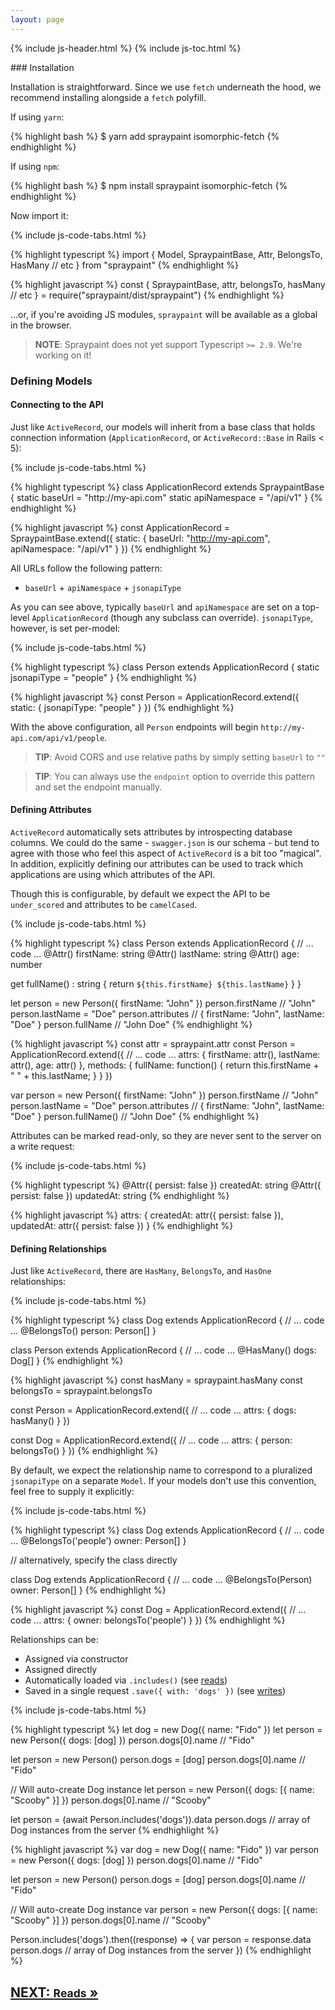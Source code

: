 ```yaml
---
layout: page
---
```


{% include js-header.html %}
{% include js-toc.html %}

<div markdown="1" class="col-md-8 col-md-offset-1">
### Installation

Installation is straightforward. Since we use `fetch` underneath the
hood, we recommend installing alongside a `fetch` polyfill.

If using `yarn`:

{% highlight bash %}
$ yarn add spraypaint isomorphic-fetch
{% endhighlight %}

If using `npm`:

{% highlight bash %}
$ npm install spraypaint isomorphic-fetch
{% endhighlight %}

Now import it:

{% include js-code-tabs.html %}
<div markdown="1" class="code-tabs">
{% highlight typescript %}
import {
  Model,
  SpraypaintBase,
  Attr,
  BelongsTo,
  HasMany
  // etc
} from "spraypaint"
{% endhighlight %}

{% highlight javascript %}
const {
  SpraypaintBase,
  attr,
  belongsTo,
  hasMany
  // etc
} = require("spraypaint/dist/spraypaint")
{% endhighlight %}
</div>

...or, if you're avoiding JS modules, `spraypaint` will be available as a global in
the browser.

> **NOTE**: Spraypaint does not yet support Typescript `>= 2.9`. We're
> working on it!

### Defining Models

#### Connecting to the API

Just like `ActiveRecord`, our models will inherit from a base class that
holds connection information (`ApplicationRecord`, or
`ActiveRecord::Base` in Rails < 5):

{% include js-code-tabs.html %}
<div markdown="1" class="code-tabs">
{% highlight typescript %}
class ApplicationRecord extends SpraypaintBase {
  static baseUrl = "http://my-api.com"
  static apiNamespace = "/api/v1"
}
{% endhighlight %}

{% highlight javascript %}
const ApplicationRecord = SpraypaintBase.extend({
  static: {
    baseUrl: "http://my-api.com",
    apiNamespace: "/api/v1"
  }
})
{% endhighlight %}

All URLs follow the following pattern:

  * `baseUrl` + `apiNamespace` + `jsonapiType`

As you can see above, typically `baseUrl` and `apiNamespace` are set on
a top-level `ApplicationRecord` (though any subclass can override).
`jsonapiType`, however, is set per-model:

{% include js-code-tabs.html %}
<div markdown="1" class="code-tabs">
{% highlight typescript %}
class Person extends ApplicationRecord {
  static jsonapiType = "people"
}
{% endhighlight %}

{% highlight javascript %}
const Person = ApplicationRecord.extend({
  static: {
    jsonapiType: "people"
  }
})
{% endhighlight %}
</div>

With the above configuration, all `Person` endpoints will begin
`http://my-api.com/api/v1/people`.

> **TIP**: Avoid CORS and use relative paths by simply setting `baseUrl` to
`""`

> **TIP**: You can always use the `endpoint` option to override this pattern
and set the endpoint manually.

#### Defining Attributes

`ActiveRecord` automatically sets attributes by introspecting database
columns. We could do the same - `swagger.json` is our schema - but tend
to agree with those who feel this aspect of `ActiveRecord` is a bit too
"magical". In addition, explicitly defining our attributes can be used
to track which applications are using which attributes of the API.

Though this is configurable, by default we expect the API to be
`under_scored` and attributes to be `camelCased`.

{% include js-code-tabs.html %}
<div markdown="1" class="code-tabs">
{% highlight typescript %}
class Person extends ApplicationRecord {
  // ... code ...
  @Attr() firstName: string
  @Attr() lastName: string
  @Attr() age: number

  get fullName() : string {
    return `${this.firstName} ${this.lastName}`
  }
}

let person = new Person({ firstName: "John" })
person.firstName // "John"
person.lastName = "Doe"
person.attributes // { firstName: "John", lastName: "Doe" }
person.fullName // "John Doe"
{% endhighlight %}

{% highlight javascript %}
const attr = spraypaint.attr
const Person = ApplicationRecord.extend({
  // ... code ...
  attrs: {
    firstName: attr(),
    lastName: attr(),
    age: attr()
  },
  methods: {
    fullName: function() {
      return this.firstName + " " + this.lastName;
    }
  }
})

var person = new Person({ firstName: "John" })
person.firstName // "John"
person.lastName = "Doe"
person.attributes // { firstName: "John", lastName: "Doe" }
person.fullName() // "John Doe"
{% endhighlight %}
</div>

Attributes can be marked read-only, so they are never sent to the server
on a write request:

{% include js-code-tabs.html %}
<div markdown="1" class="code-tabs">
{% highlight typescript %}
@Attr({ persist: false }) createdAt: string
@Attr({ persist: false }) updatedAt: string
{% endhighlight %}

{% highlight javascript %}
attrs: {
  createdAt: attr({ persist: false }),
  updatedAt: attr({ persist: false })
}
{% endhighlight %}
</div>

#### Defining Relationships

Just like `ActiveRecord`, there are `HasMany`, `BelongsTo`, and
`HasOne` relationships:

{% include js-code-tabs.html %}
<div markdown="1" class="code-tabs">
{% highlight typescript %}
class Dog extends ApplicationRecord {
  // ... code ...
  @BelongsTo() person: Person[]
}

class Person extends ApplicationRecord {
  // ... code ...
  @HasMany() dogs: Dog[]
}
{% endhighlight %}

{% highlight javascript %}
const hasMany = spraypaint.hasMany
const belongsTo = spraypaint.belongsTo

const Person = ApplicationRecord.extend({
  // ... code ...
  attrs: {
    dogs: hasMany()
  }
})

const Dog = ApplicationRecord.extend({
  // ... code ...
  attrs: {
    person: belongsTo()
  }
})
{% endhighlight %}
</div>

By default, we expect the relationship name to correspond to a
pluralized `jsonapiType` on a separate `Model`. If your models don't
use this convention, feel free to supply it explicitly:

{% include js-code-tabs.html %}
<div markdown="1" class="code-tabs">
{% highlight typescript %}
class Dog extends ApplicationRecord {
  // ... code ...
  @BelongsTo('people') owner: Person[]
}

// alternatively, specify the class directly

class Dog extends ApplicationRecord {
  // ... code ...
  @BelongsTo(Person) owner: Person[]
}
{% endhighlight %}

{% highlight javascript %}
const Dog = ApplicationRecord.extend({
  // ... code ...
  attrs: {
    owner: belongsTo('people')
  }
})
{% endhighlight %}
</div>

Relationships can be:

* Assigned via constructor
* Assigned directly
* Automatically loaded via `.includes()` (see [reads](/js/reads))
* Saved in a single request `.save({ with: 'dogs' })` (see
[writes](/js/writes))

{% include js-code-tabs.html %}
<div markdown="1" class="code-tabs">
  {% highlight typescript %}
let dog = new Dog({ name: "Fido" })
let person = new Person({ dogs: [dog] })
person.dogs[0].name // "Fido"

let person = new Person()
person.dogs = [dog]
person.dogs[0].name // "Fido"

// Will auto-create Dog instance
let person = new Person({ dogs: [{ name: "Scooby" }] })
person.dogs[0].name // "Scooby"

let person = (await Person.includes('dogs')).data
person.dogs // array of Dog instances from the server
  {% endhighlight %}

  {% highlight javascript %}
var dog = new Dog({ name: "Fido" })
var person = new Person({ dogs: [dog] })
person.dogs[0].name // "Fido"

let person = new Person()
person.dogs = [dog]
person.dogs[0].name // "Fido"

// Will auto-create Dog instance
var person = new Person({ dogs: [{ name: "Scooby" }] })
person.dogs[0].name // "Scooby"

Person.includes('dogs').then((response) => {
  var person = response.data
  person.dogs // array of Dog instances from the server
})
  {% endhighlight %}
</div>

<div class="clearfix">
  <h2 id="next">
    <a href="{{site.github.url}}/js/reads">
      NEXT:
      <small>Reads</small>
      &raquo;
    </a>
  </h2>
</div>
